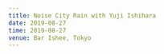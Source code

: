 ```yaml
---
title: Noise City Rain with Yuji Ishihara
date: 2019-08-27
time: 2019-08-27
venue: Bar Ishee, Tokyo
---
```



